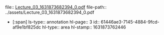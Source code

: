file:: [Lecture_03_1631873682394_0.pdf](../assets/Lecture_03_1631873682394_0.pdf)
file-path:: ../assets/Lecture_03_1631873682394_0.pdf

- [:span]
  ls-type:: annotation
  hl-page:: 3
  id:: 61446ae3-7145-4884-9fcd-af9e1bf825dc
  hl-type:: area
  hl-stamp:: 1631873762446